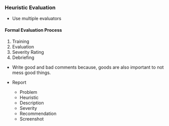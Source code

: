 ### Heuristic Evaluation 
- Use multiple evaluators
#### Formal Evaluation Process
1. Training
2. Evaluation 
3. Severity Rating
4. Debriefing

- Write good and bad comments because, goods are also important to not mess good things. 

- Report
    * Problem
    * Heuristic
    * Description
    * Severity
    * Recommendation
    * Screenshot
